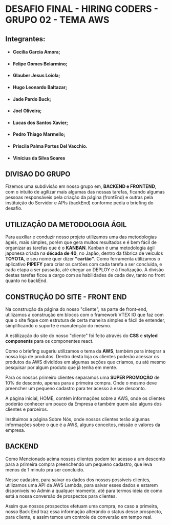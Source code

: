 # DESAFIO FINAL - HIRING CODERS - GRUPO 02 - TEMA AWS

## Integrantes: 
* #### Cecilia Garcia Amora;
* #### Felipe Gomes Belarmino;
* #### Glauber Jesus Loiola;
* #### Hugo Leonardo Baltazar;
* #### Jade Pardo Buck;
* #### Joel Oliveira;
* #### Lucas dos Santos Xavier;
* #### Pedro Thiago Marmello;
* #### Priscila Palma Portes Del Vacchio.
* #### Vinícius da Silva Soares

## DIVISAO DO GRUPO
Fizemos uma subdivisão em nosso grupo em, **BACKEND e FRONTEND**, com o intuito de agilizar mais algumas das nossas tarefas, ficando algumas pessoas responsáveis pela criação da página (frontEnd) e outras pela instituição do Servidor e APIs (backEnd) conforme pedia o briefing do desafio. 

## UTILIZAÇÃO DA METODOLOGIA ÁGIL
Para auxiliar e conduzir nosso projeto utilizamos uma das metodologias ágeis, mais simples, porém que gera muitos resultados e é bem fácil de organizar as tarefas que é o **KANBAN**. Kanban é uma metodologia ágil japonesa criada na __década de 40__, no Japão, dentro da fábrica de veículos **TOYOTA**, e seu nome quer dizer __"cartão"__. Como ferramenta utilizamos o aplicativo **PIPEFY** para criar os cartões com cada tarefa a ser concluida, e cada etapa a ser passada, até chegar ao DEPLOY e à finalização. 
A divisão destas tarefas ficou a cargo com as habilidades de cada dev, tanto no front quanto no backEnd.

## CONSTRUÇÃO DO SITE - FRONT END
Na construção da página do nosso "cliente", na parte de front-end, utilizamos a construção em blocos com o framework VTEX IO que faz com que o site fique com estrutura de certa maneira simples e fácil de entender, simplificando o suporte e manutenção do mesmo. 

A estilização do site do nosso "cliente" foi feito através do **CSS** e **styled components** para os componentes react.

Como o briefing sugeriu utilizamos o tema da **AWS**, também para integrar a nossa loja de produtos. Dentro desta loja os clientes poderão acessar os produtos da AWS divididos em algumas seções que criamos, ou até mesmo pesquisar por algum produto que já tenha em mente. 

Para os nossos primeiro clientes separamos uma **SUPER PROMOÇÃO** de 10% de desconto, apenas para a primeira compra. Onde o mesmo deve preencher um pequeno cadastro para ter acesso à esse desconto. 

A página inicial, HOME, contém informações sobre a AWS, onde os clientes poderão conhecer um pouco da Empresa e também quem são alguns dos clientes e parceiros. 

Instituimos a página Sobre Nós, onde nossos clientes terão algumas informações sobre o que é a AWS, alguns conceitos, missão e valores da empresa. 

## BACKEND 
Como Mencionado acima nossos clientes podem ter acesso a um desconto para a primeira compra preenchendo um pequeno cadastro, que leva menos de 1 minuto pra ser concluido. 

Nesse cadastro, para salvar os dados dos nossos possíveis clientes, utilizamos uma API da AWS Lambda, para salvar esses dados e estarem disponiveis no Admin a qualquer momento, até para termos ideia de como está a nossa conversão de prospectos para clientes.

Assim que nossos prospectos efetuam uma compra, no caso a primeira, nosso Back End traz essa informação alterando o status desse prospecto, para cliente, e assim temos um controle de conversão em tempo real. 

